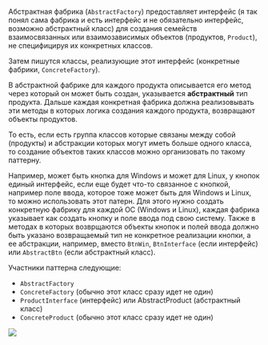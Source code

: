 Абстрактная фабрика (`AbstractFactory`) предоставляет интерфейс 
(я так понял сама фабрика и есть интерфейс и не обязательно интерфейс, возможно абстрактный класс) 
для создания семейств взаимосвязанных или взаимозависимых объектов (продуктов, `Product`), не специфицируя их конкретных классов.

Затем пишутся классы, реализующие этот интерфейс (конкретные фабрики, `ConcreteFactory`).

В абстрактной фабрике для каждого продукта описывается его метод через который он может быть создан, указывается **абстрактный** тип продукта.
Дальше каждая конкретная фабрика должна реализовывать эти методы в которых логика создания каждого продукта, возвращают объекты продуктов.

То есть, если есть группа классов которые связаны между собой (продукты) и абстракции которых могут иметь больше одного класса, 
то создание объектов таких классов можно организовать по такому паттерну.

Например, может быть кнопка для Windows и может для Linux, у кнопок единый интерфейс, если еще будет что-то связанное с кнопкой, 
например поле ввода, которое тоже может быть для Windows и Linux, то можно использовать этот патерн. 
Для этого нужно создать конкретную фабрику для каждой OC (Windows и Linux), каждая фабрика указывает как создать кнопку и поле ввода под свою систему.
Также в методах в которых возврщаются объекты кнопок и полей ввода должно быть указано возвращаемый тип не конкретное реализации кнопки, 
а ее абстракции, например, вместо `BtnWin`, `BtnInterface` (если интерфейс) или `AbstractBtn` (если абстрактный класс).

Участники паттерна следующие:

- `AbstractFactory`
- `ConcreteFactory` (обычно этот класс сразу идет не один)
- `ProductInterface` (интерфейс) или AbstractProduct (абстрактный класс)
- `ConcreteProduct` (обычно этот класс сразу идет не один)

![](https://goo.gl/1KGDQH)
